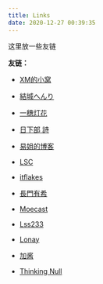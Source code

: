 ```yaml
---
title: Links
date: 2020-12-27 00:39:35
---
```


这里放一些友链

__友链：__

- [XM的小窝](https://kanokano.cn/)

- [結城へんり](https://www.henri.moe/)

- [一穗灯花](https://milena-blog.vercel.app/)

- [日下部 詩](https://www.kskb.eu.org/)

- [易姐的博客](https://shakaianee.top/)

- [LSC](https://snli.org/)

- [itflakes](https://ity.moe/)

- [長門有希](https://blog.yuki-nagato.com/)

- [Moecast](https://blog.cas7.moe/)

- [Lss233](https://lss233.com)

- [Lonay](https://lonay.me)

- [加酱](https://blog.lijiakaijun.cyou)

- [Thinking Null](https://awsl.blog)
